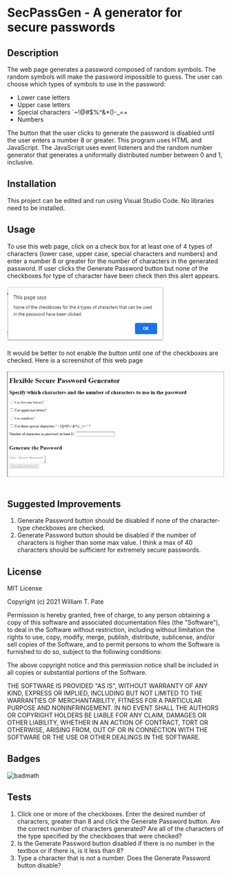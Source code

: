 # SecPassGen - A generator for secure passwords
## Description
The web page generates a password composed of random symbols. The random symbols will make the password impossible to guess. The user can choose which types of symbols to use in the password:
- Lower case letters
- Upper case letters
- Special characters `~!@#$%^&*()-_=+
- Numbers
</ul>
The button that the user clicks to generate the password is disabled until the user enters a number 8 or greater.
This program uses HTML and JavaScript. The JavaScript uses event listeners and the random number generator that generates a uniformally distributed number between 0 and 1, inclusive.

## Installation
This project can be edited and run using Visual Studio Code. No libraries need to be installed.

## Usage
To use this web page, click on a check box for at least one of 4 types of characters (lower case, upper case, special characters and numbers) and enter a number 8 or greater for the number of characters in the generated password.
If user clicks the Generate Password button but none of the checkboxes for type of character have been check then this alert appears.
</br></br>
![Alert](assets/images/alert.png)
</br></br>
It would be better to not enable the button until one of the checkboxes are checked.
Here is a screenshot of this web page
</br></br>
![Screenshot](assets/images/screenshot.png)
</br></br>
## Suggested Improvements
1. Generate Password button should be disabled if none of the character-type checkboxes are checked.
2. Generate Password button should be disabled if the number of characters is higher than some max value. I think a max of 40 characters should be sufficient for extremely secure passwords.

## License
MIT License

Copyright (c) 2021 William T. Pate

Permission is hereby granted, free of charge, to any person obtaining a copy
of this software and associated documentation files (the "Software"), to deal
in the Software without restriction, including without limitation the rights
to use, copy, modify, merge, publish, distribute, sublicense, and/or sell
copies of the Software, and to permit persons to whom the Software is
furnished to do so, subject to the following conditions:

The above copyright notice and this permission notice shall be included in all
copies or substantial portions of the Software.

THE SOFTWARE IS PROVIDED "AS IS", WITHOUT WARRANTY OF ANY KIND, EXPRESS OR
IMPLIED, INCLUDING BUT NOT LIMITED TO THE WARRANTIES OF MERCHANTABILITY,
FITNESS FOR A PARTICULAR PURPOSE AND NONINFRINGEMENT. IN NO EVENT SHALL THE
AUTHORS OR COPYRIGHT HOLDERS BE LIABLE FOR ANY CLAIM, DAMAGES OR OTHER
LIABILITY, WHETHER IN AN ACTION OF CONTRACT, TORT OR OTHERWISE, ARISING FROM,
OUT OF OR IN CONNECTION WITH THE SOFTWARE OR THE USE OR OTHER DEALINGS IN THE
SOFTWARE.


## Badges
![badmath](https://img.shields.io/github/languages/top/nielsenjared/badmath)

## Tests
1. Click one or more of the checkboxes. Enter the desired number of characters, greater than 8 and click the Generate Password button. Are the correct number of characters generated? Are all of the characters of the type specified by the checkboxes that were checked?
2. Is the Generate Password button disabled if there is no number in the textbox or if there is, is it less than 8?
3. Type a character that is not a number. Does the Generate Password button disable?
